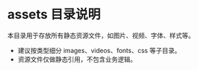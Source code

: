 # assets 目录说明

本目录用于存放所有静态资源文件，如图片、视频、字体、样式等。

- 建议按类型细分 images、videos、fonts、css 等子目录。
- 资源文件仅做静态引用，不包含业务逻辑。
